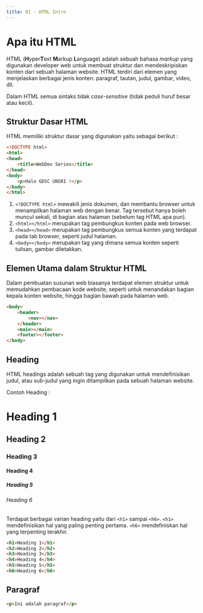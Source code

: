 ```yaml
---
title: 01 - HTML Intro
---
```


# Apa itu HTML

HTML (**H**yper**T**ext **M**arkup **L**anguage) adalah sebuah bahasa _markup_ yang digunakan developer web untuk
membuat struktur dan mendeskripiskan konten dari sebuah halaman website. HTML terdiri dari elemen yang menjelaskan
berbagai jenis konten: paragraf, tautan, judul, gambar, video, dll.

Dalam HTML semua sintaks tidak _case-sensitive_ (tidak peduli huruf besar atau kecil).

## Struktur Dasar HTML
HTML memiliki struktur dasar yang digunakan yaitu sebagai berikut :
```html
<!DOCTYPE html>
<html>
<head>
    <title>WebDev Series</title>
</head>
<body>
    <p>Halo GDSC UNSRI !</p>
</body>
</html>
```

1. `<!DOCTYPE html>` mewakili jenis dokumen, dan membantu browser untuk menampilkan halaman web dengan benar.
Tag tersebut hanya boleh muncul sekali, di bagian atas halaman (sebelum tag HTML apa pun).
2. `<html></html>` merupakan tag pembungkus konten pada web browser.
3. `<head></head>` merupakan tag pembungkus semua konten yang terdapat pada tab browser, seperti judul halaman.
4. `<body></body>` merupakan tag yang dimana semua konten seperti tulisan, gambar diletakkan.

## Elemen Utama dalam Struktur HTML
Dalam pembuatan susunan web biasanya terdapat elemen struktur untuk memudahkan pembacaan kode website, seperti untuk menandakan bagian kepala konten website, hingga bagian bawah pada halaman web.

```html
<body>
    <header>
        <nav></nav>
    </header>
    <main></main>
    <footer></footer>
</body>

```

## Heading

HTML headings adalah sebuah tag yang digunakan untuk mendefinisikan judul, atau sub-judul yang ingin ditampilkan pada
sebuah halaman website.

Contoh Heading :
# Heading 1
## Heading 2
### Heading 3
#### Heading 4
##### Heading 5
###### Heading 6

Terdapat berbagai varian heading yaitu dari `<h1>` sampai `<h6>`.
`<h1>` mendefinisikan hal yang paling penting pertama. `<h6>` mendefiniskan hal yang terpenting terakhir.

```html
<h1>Heading 1</h1>
<h2>Heading 2</h2>
<h3>Heading 3</h3>
<h4>Heading 4</h4>
<h5>Heading 5</h5>
<h6>Heading 6</h6>
```

## Paragraf

```html
<p>Ini adalah paragraf</p>
```